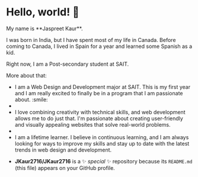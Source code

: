  # Hello, world! 👋
<p>My name is **Jaspreet Kaur**.<p>
<p>I was born in India, but I have spent most of my life in Canada.
Before coming to Canada, I lived in Spain for a year and learned some Spanish as a kid.<p>
Right now, I am a Post-secondary student at SAIT. 
<p>More about that:</p>
<ul>
   <li>I am a Web Design and Development major at SAIT. This is my first year and I am really excited to finally be in a program that I am passionate about. :smile:<li>
   <li>I love combining creativity with technical skills, and web development allows me to do just that. I'm passionate about creating user-friendly and visually appealing websites that solve real-world problems.<li>
   <li>I am a lifetime learner. I believe in continuous learning, and I am always looking for ways to improve my skills and stay up to date with the latest trends in web design and development.<li>

**JKaur2716/JKaur2716** is a ✨ _special_ ✨ repository because its `README.md` (this file) appears on your GitHub profile.

